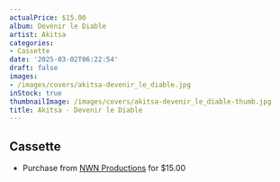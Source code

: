 ```yaml
---
actualPrice: $15.00
album: Devenir le Diable
artist: Akitsa
categories:
- Cassette
date: '2025-03-02T06:22:54'
draft: false
images:
- /images/covers/akitsa-devenir_le_diable.jpg
inStock: true
thumbnailImage: /images/covers/akitsa-devenir_le_diable-thumb.jpg
title: Akitsa - Devenir le Diable
---
```


## Cassette
* Purchase from [NWN Productions](http://shop.nwnprod.com/index.php?route=product/product&path=73&product_id=46364&sort=pd.name&order=ASC) for $15.00
